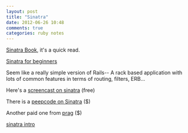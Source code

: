 ```yaml
---
layout: post
title: "Sinatra"
date: 2012-06-26 10:48
comments: true
categories: ruby notes
---
```


[Sinatra Book](http://sinatra-book.gittr.com/), it's a quick read.

[Sinatra for beginners](http://titusd.co.uk/2010/04/07/a-beginners-sinatra-tutorial/)

Seem like a really simple version of Rails-- A rack based application with lots of common features in terms of routing, filters, ERB...

Here's a [screencast on sinatra](http://screencasts.org/episodes/introduction-to-sinatra) (free)

There is a [peepcode on Sinatra](https://peepcode.com/products/sinatra) ($)

Another paid one from [prag](http://pragprog.com/screencasts/v-aksinatra/classy-web-development-with-sinatra) ($)

[sinatra intro](http://www.sinatrarb.com/intro)